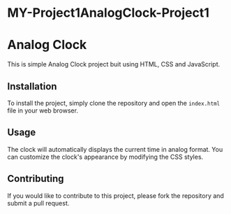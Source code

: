 # MY-Project1AnalogClock-Project1

# Analog Clock
This is simple Analog Clock project buit using HTML, CSS and JavaScript.

## Installation
To install the project, simply clone the repository and open the `index.html` file in your web browser.

## Usage
The clock will automatically displays the current time in analog format. You can customize the clock's appearance by modifying the CSS styles.

## Contributing
If you would like to contribute to this project, please fork the repository and submit a pull request.
